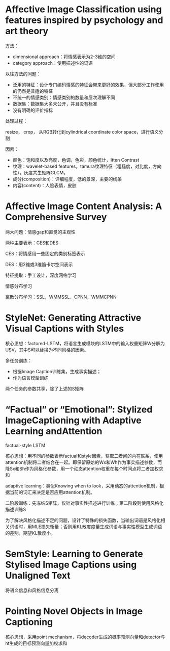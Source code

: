  # Affective Image Classification using features inspired by psychology and art theory

方法：

 - dimensional approach：将情感表示为2-3维的空间
 - category approach：使用描述性的词语

以往方法的问题：

 - 泛用的特征：设计专门编码情感的特征会带来更好的效果，但大部分工作使用的仍然是普适的特征
 - 不统一的情感类别：情感类别的数量和层次理解不同
 - 数据集：数据集大多未公开，并且没有标准
- 没有明确的评价指标


处理过程：

resize， crop， 从RGB转化到cylindrical coordinate color space，进行语义分割

因素：

- 颜色：饱和度以及亮度，色调，色彩，颜色统计，Itten Contrast
- 纹理：wavelet-based features，tamura纹理特征（粗糙度，对比度，方向性），灰度共生矩阵GLCM，
- 成分(composition)：详细程度，低的景深，主要的线条
- 内容(content)：人脸表情，皮肤



 # Affective Image Content Analysis: A Comprehensive Survey

 两大问题：情感gap和直觉的主观性

两种主要表示：CES和DES

CES：将情感用一些固定的类别标签表示

DES：用2维或3维笛卡尔空间表示

特征提取：手工设计，深度网络学习

情感分布学习

离散分布学习：SSL，WMMSSL，CPNN，WMMCPNN

# StyleNet: Generating Attractive Visual Captions with Styles

核心思想：factored-LSTM，将语言生成模块的LSTM中的输入权重矩阵W分解为USV，其中S可以替换为不同风格的因素。

多任务训练：

 - 根据Image Caption训练集，生成事实描述；
 - 作为语言模型训练

 两个任务的参数共享，除了上述的S矩阵

 

 # “Factual” or “Emotional”: Stylized ImageCaptioning with Adaptive Learning andAttention

factual-style LSTM

核心思想：用不同的参数表示factual和style因素，获取二者间的内在联系，使用attention机制将二者结合在一起。即保留原始的Wx和Wh作为事实描述参数，而降Sx和Sh作为风格化参数，用一个动态attention权重在每个时间点将二者加权求和

adaptive learning：类似Knowing when to look，采用动态的attention机制，根据当前的词汇来决定是否应用attention机制。

二阶段训练：先冻结S矩阵，仅针对事实性描述进行训练；第二阶段则使用风格化描述训练S

为了解决风格化描述不足的问题，设计了特殊的损失函数，当输出词语是风格化相关词语时，用MLE损失衡量；否则用KL散度度量生成词语与事实性模型生成词语的差别，期望KL散度小。



# SemStyle: Learning to Generate Stylised Image Captions using Unaligned Text



将语义信息和风格信息分离



# Pointing Novel Objects in Image Captioning

核心思想，采用point mechanism，将decoder生成的概率预测向量和detector与ht生成的目标预测向量加权求和